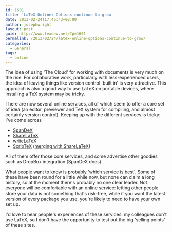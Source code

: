 ```yaml
---
id: 1601
title: 'LaTeX Online: Options continue to grow'
date: 2013-02-24T17:46:43+00:00
author: josephwright
layout: post
guid: http://www.texdev.net/?p=1601
permalink: /2013/02/24/latex-online-options-continue-to-grow/
categories:
  - General
tags:
  - online
---
```

<p>The idea of using 'The Cloud' for working with documents is very much on the rise. For collaborative work, particularly with less-experienced users, the idea of leaving things like version control 'built in' is very attractive. This approach is also a good way to use LaTeX on portable devices, where installing a TeX system may be tricky.</p>

<p>There are now several online services, all of which seem to offer a core set of idea (an editor, previewer and TeX system for compiling, and almost certainly version control). Keeping up with the different services is tricky: I've come across</p>

<ul>
<li><a href="http://spandex.io/">SpanDeX</a></li>
<li><a href="https://www.sharelatex.com/">ShareLaTeX</a></li>
<li><a href="https://www.writelatex.com/">writeLaTeX</a></li>
<li><a href="http://www.scribtex.com/">ScribTeX</a> (<a href="https://www.scribtex.com/account/new">merging with ShareLaTeX</a>)</li>
</ul>

<p>All of them offer those core services, and some advertise other goodies such as DropBox integration (SpanDeX does).</p>

<p>What people want to know is probably 'which service is best'. Some of these have been round for a little while now, but none can claim a long history, so at the moment there's probably no one clear leader. Not everyone will be comfortable with an online service: letting other people store your data is not something that's risk-free, while if you want the latest version of every package you use, you're likely to need to have your own set up.</p>

<p>I'd love to hear people's experiences of these services: my colleagues don't use LaTeX, so I don't have the opportunity to test out the big 'selling points' of these sites.</p>
